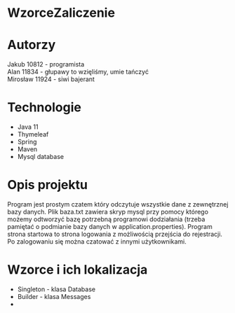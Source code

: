 # WzorceZaliczenie




# Autorzy

Jakub 10812 - programista  
Alan 11834 - głupawy to wzięliśmy, umie tańczyć   
Mirosław 11924 - siwi bajerant



# Technologie
- Java 11
- Thymeleaf
- Spring 
- Maven
- Mysql database

# Opis projektu

Program jest prostym czatem który odczytuje wszystkie dane z zewnętrznej bazy danych. 
Plik baza.txt zawiera skryp mysql przy pomocy którego możemy odtworzyć bazę potrzebną
programowi dodziałania (trzeba pamiętać o podmianie bazy danych w application.properties). 
Program strona startowa to strona logowania z możliwością przejścia do rejestracji. Po 
zalogowaniu się można czatować z innymi użytkownikami.


# Wzorce i ich lokalizacja 

- Singleton - klasa Database
- Builder - klasa Messages
- 
